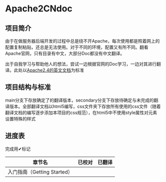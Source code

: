 # Apache2CNdoc

## 项目简介

由于在做服务器后端开发的过程中总是绕不开Apache，每次使用都是照着网上的配置复制粘贴，还总是无法使用。对于不同的环境，配置又有所不同。翻看Apache官网，只有目录有中文，大部分Doc都没有中文翻译。

出于自我学习与帮助他人的想法，尝试一边根据官网的Doc学习，一边对其进行翻译。此处以[Apache2.4的英文文档](https://httpd.apache.org/docs/2.4/en/)为标准



## 项目结构与标准

main分支下存放确定了的翻译版本，secondary分支下存放待确定与未完成的翻译版本。全部翻译文档以html5编写，css文件夹下存放所有使用的css文件（随着翻译文档的编写逐步添加本项目的css规范），在html5中不使用style属性对元素设置特殊的样式

## 进度表

完成用✔标记

|章节名|已校对|已翻译|
|:--:|:--:|:--:|
|入门指南（Getting Started）|||

